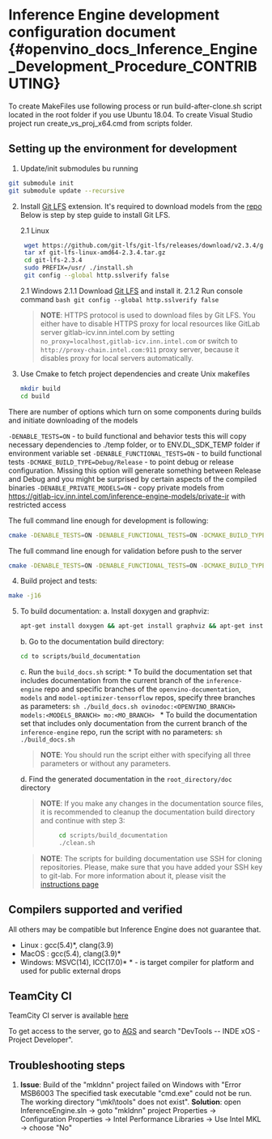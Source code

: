 # Inference Engine development configuration document {#openvino_docs_Inference_Engine_Development_Procedure_CONTRIBUTING}

To create MakeFiles use following process or run build-after-clone.sh script located in the root
folder if you use Ubuntu 18.04.
To create Visual Studio project run create_vs_proj_x64.cmd from scripts folder. 

## Setting up the environment for development

1. Update/init submodules bu running
```bash
git submodule init
git submodule update --recursive
```
2. Install [Git LFS](https://git-lfs.github.com) extension. It's required to download models 
   from the [repo](https://gitlab-icv.inn.intel.com/inference-engine/models-ir)
   Below is step by step guide to install Git LFS.
   
   2.1 Linux
   ```bash
    wget https://github.com/git-lfs/git-lfs/releases/download/v2.3.4/git-lfs-linux-amd64-2.3.4.tar.gz
    tar xf git-lfs-linux-amd64-2.3.4.tar.gz
    cd git-lfs-2.3.4
    sudo PREFIX=/usr/ ./install.sh
    git config --global http.sslverify false
   ```
   2.1 Windows
        2.1.1 Download 
            [Git LFS](https://github.com/git-lfs/git-lfs/releases/download/v2.3.4/git-lfs-windows-2.3.4.exe)
            and install it.
        2.1.2 Run console command 
            ```bash
            git config --global http.sslverify false
            ```
   > **NOTE**: HTTPS protocol is used to download files by Git LFS. You either have to 
   > disable HTTPS proxy for local resources like GitLab server gitlab-icv.inn.intel.com by setting 
   > `no_proxy=localhost,gitlab-icv.inn.intel.com` or switch to `http://proxy-chain.intel.com:911` proxy server, 
   > because it disables proxy for local servers automatically.

3. Use Cmake to fetch project dependencies and create Unix makefiles
   ```bash
   mkdir build
   cd build
   ```  
  There are number of options which turn on some components during builds and initiate downloading of the models

  `-DENABLE_TESTS=ON` - to build functional and behavior tests
     this will  copy necessary dependencies to ./temp folder, or to ENV.DL_SDK_TEMP folder if environment variable set
  `-DENABLE_FUNCTIONAL_TESTS=ON` - to build functional tests
  `-DCMAKE_BUILD_TYPE=Debug/Release` - to point debug or release configuration. Missing this option will generate something between
                                     Release and Debug and you might be surprised by certain aspects of the compiled binaries
  `-DENABLE_PRIVATE_MODELS=ON` - copy private models from https://gitlab-icv.inn.intel.com/inference-engine-models/private-ir with restricted access

  The full command line enough for development is following:
  ```bash
  cmake -DENABLE_TESTS=ON -DENABLE_FUNCTIONAL_TESTS=ON -DCMAKE_BUILD_TYPE=Debug ..
  ```

  The full command line enough for validation before push to the server
  ```bash 
  cmake -DENABLE_TESTS=ON -DENABLE_FUNCTIONAL_TESTS=ON -DCMAKE_BUILD_TYPE=Release ..
  ```

4. Build project and tests:
```bash
make -j16
```

5. To build documentation:
    a. Install doxygen and graphviz:
    ```bash
    apt-get install doxygen && apt-get install graphviz && apt-get install texlive
    ```
    b. Go to the documentation build directory:
    ```bash
    cd to scripts/build_documentation
    ```
    c. Run the `build_docs.sh` script:
        * To build the documentation set that includes documentation from the current branch of the 
           `inference-engine` repo and specific branches of the `openvino-documentation`, `models` and 
           `model-optimizer-tensorflow` repos, specify three branches as parameters:
       ```sh
          ./build_docs.sh ovinodoc:<OPENVINO_BRANCH> models:<MODELS_BRANCH> mo:<MO_BRANCH>
       ```
       * To build the documentation set that includes only documentation from the current branch of the
          `inference-engine` repo, run the script with no parameters:
       ```sh
          ./build_docs.sh
       ```

      > **NOTE**: You should run the script either with specifying all three parameters or without any parameters.
    
    d. Find the generated documentation in the `root_directory/doc` directory

    > **NOTE**: If you make any changes in the documentation source files, it is recommended to cleanup the 
    > documentation build directory and continue with step 3:
    >```sh
    >      cd scripts/build_documentation
    >      ./clean.sh
    >   ```
    
    > **NOTE**: The scripts for building documentation use SSH for cloning repositories. Please, make sure that
    you have
    > added your SSH key to git-lab. For more information about it, please visit the
    > [instructions page](https://gitlab-icv.inn.intel.com/help/ssh/README.md)


## Compilers supported and verified

All others may be compatible but Inference Engine does not guarantee that.

* Linux  : gcc(5.4)\*, clang(3.9)
* MacOS  : gcc(5.4), clang(3.9)\*
* Windows: MSVC(14), ICC(17.0)\*
 \* - is target compiler for platform and used for public external drops

## TeamCity CI

TeamCity CI server is available 
[here](https://teamcity01-ir.devtools.intel.com/project.html?projectId=DeepLearningSdk_DeepLearningSdk_InferenceEngine)

To get access to the server, go to 
[AGS](https://ags.intel.com/identityiq/lcm/requestAccess.jsf) and search "DevTools -- INDE xOS - Project Developer".


## Troubleshooting steps

1. **Issue**: Build of the "mkldnn" project failed on Windows with "Error MSB6003 The specified task
   executable "cmd.exe" could not be run. The working directory "\mkl\tools" does not exist".
   **Solution**: open InferenceEngine.sln -> goto "mkldnn" project 
   Properties -> Configuration Properties -> Intel Performance Libraries -> Use Intel MKL -> choose "No"